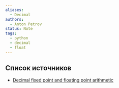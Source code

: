 ```yaml
---
aliases:
  - Decimal
authors:
  - Anton Petrov
status: Note
tags:
  - python
  - decimal
  - float
---
```

## Список источников

- [Decimal fixed point and floating point arithmetic](https://docs.python.org/3/library/decimal.html)